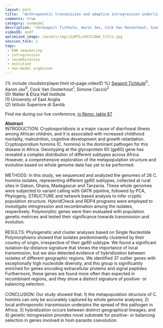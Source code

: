 ```yaml
---
layout: post
title:  "Anthroponotic transmission and adaptive introgression underlies cryptic population structure of Cryptosporidium hominis in Africa "
comments: true
category: nonmodel
description: "<b>Swapnil Tichkule, Aaron Jex, Cock Van Oosterhout, Simone Cacciò</b><br/>INTRODUCTION: Cryptosporidiosis is a major cause o..."
videoID: asdf
optimized_image: /assets/img/x2yM7LcXdCSi0bm_title.jpg
session_talk: 1
tags:
 - DNA sequencing
 - introgression
 - recombination
 - evolution
 - non-model organisms
---
```

{% include cloudstorplayer.html id=page.videoID %}
<u>Swapnil Tichkule</u><sup>0</sup>, Aaron Jex<sup>0</sup>, Cock Van Oosterhout<sup>1</sup>, Simone Cacciò<sup>2</sup><br/>
\(0\) Walter &amp; Eliza Hall Institute<br/>
\(1\) University of East Anglia<br/>
\(2\) Istituto Superiore di Sanità

Find me during our live conference, [in Remo, table 87](https://remo.co)

<b>Abstract</b><br/>
INTRODUCTION: Cryptosporidiosis is a major cause of diarrhoeal illness among African children, and it is associated with increased childhood mortality, malnutrition, cognitive development and growth retardation. Cryptosporidium hominis \(C. hominis\) is the dominant pathogen for this disease in Africa. Genotyping at the glycoprotein 60 \(gp60\) gene has revealed a complex distribution of different subtypes across Africa. However, a comprehensive exploration of the metapopulation structure and evolution based on whole genome data has yet to be performed. <br/><br/>METHODS: In this study, we sequenced and analyzed the genomes of 26 C. hominis isolates, representing different gp60 subtypes, collected at rural sites in Gabon, Ghana, Madagascar and Tanzania. These whole genomes were subjected to variant calling with GATK pipeline, followed by PCA, Phylogeny, STRUCTURE and network based analysis to infer cryptic population structure. HybridCheck and RDP4 programs were employed to investigate introgression and recombination among the isolates, respectively. Polymorphic genes were then evaluated with population genetic metrices and tested their significance towards transmission and evolution. <br/><br/>RESULTS: Phylogenetic and cluster analyses based on Single Nucleotide Polymorphisms showed that isolates predominantly clustered by their country of origin, irrespective of their gp60 subtype. We found a significant isolation-by-distance signature that shows the importance of local transmission, but we also detected evidence of hybridization between isolates of different geographic regions. We identified 37 outlier genes with exceptionally high nucleotide diversity, and this group is significantly enriched for genes encoding extracellular proteins and signal peptides. Furthermore, these genes are found more often than expected in recombinant regions, and they show a distinct signature of positive- or balancing selection.<br/><br/>CONCLUSION: Our study showed that: 1\) the metapopulation structure of C. hominis can only be accurately captured by whole genome analyses; 2\) local anthroponotic transmission underpins the spread of this pathogen in Africa; 3\) hybridization occurs between distinct geographical lineages; and 4\) genetic introgression provides novel substrate for positive- or balancing selection in genes involved in host-parasite coevolution.<br/>
